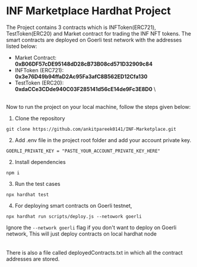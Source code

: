 # INF Marketplace Hardhat Project

The Project contains 3 contracts which is INFToken(ERC721), TestToken(ERC20) and Market contract for trading the INF NFT tokens.
The smart contracts are deployed on Goerli test network with the addresses listed below:
- Market Contract: **0xB06DF57cDE95148dD28cB73B08cd571D32909c84**
- INFToken (ERC721): **0x3e76D49b94ffaD2Ac95Fa3afC8B562ED12Cfa130**
- TestToken (ERC20): **0xdaCCe3CDde940C03F285141d56cE14de9Fc3E8D0**
\

\
Now to run the project on your local machine, follow the steps given below:

1. Clone the repository
```shell
git clone https://github.com/ankitpareek0141/INF-Marketplace.git
```
2. Add .env file in the project root folder and add your account private key.
```shell
GOERLI_PRIVATE_KEY = "PASTE_YOUR_ACCOUNT_PRIVATE_KEY_HERE"
```
2. Install dependencies
```shell
npm i
```

3. Run the test cases
```shell
npx hardhat test
```

4. For deploying smart contracts on Goerli testnet,
```shell
npx hardhat run scripts/deploy.js --netowork goerli
```
Ignore the ```--network goerli``` flag if you don't want to deploy on Goerli network,
This will just deploy contracts on local hardhat node
\
\
\
There is also a file called deployedContracts.txt in which all the contract addresses are stored.